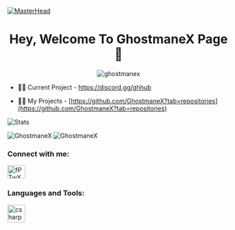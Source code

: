 [![MasterHead](https://cdn.discordapp.com/attachments/1029452028851781632/1120023307870289960/gk.png)](https://google.com/)
<h1 align="center">Hey, Welcome To GhostmaneX Page 👋</h1>
<p align="center"> <img src="https://komarev.com/ghpvc/?username=ghostmanex&label=Profile%20views&color=0e75b6&style=flat" alt="ghostmanex" /> </p>

- 👨‍💼 Current Project - https://discord.gg/ghhub

- 👨‍💻 My Projects - [https://github.com/GhostmaneX?tab=repositories](https://github.com/GhostmaneX?tab=repositories)

![Stats](https://github-readme-stats.vercel.app/api?username=GhostmaneX&theme=onedark&show_icons=true)

<p><img align="left" src="https://github-readme-stats.vercel.app/api/top-langs?username=GhostmaneX&show_icons=true&locale=en&layout=compact" alt="GhostmaneX" /></p>

<p><img align="center" src="https://github-readme-streak-stats.herokuapp.com/?user=GhostmaneX&" alt="GhostmaneX" /></p>

<h3 align="left">Connect with me:</h3>
<p align="left">
<a href="https://discord.gg/wCHwNWnMV9" target="blank"><img align="center" src="https://raw.githubusercontent.com/rahuldkjain/github-profile-readme-generator/master/src/images/icons/Social/discord.svg" alt="fPTwXZRUu8" height="30" width="40" /></a>
</p>

<h3 align="left">Languages and Tools:</h3>
<p align="left"> <a href="https://www.w3schools.com/cs/" target="_blank" rel="noreferrer"> <img src="https://upload.wikimedia.org/wikipedia/commons/thumb/c/cf/Lua-Logo.svg/600px-Lua-Logo.svg.png?20150107024942" alt="csharp" width="40" height="40"/> </a></p>
